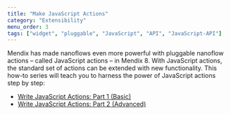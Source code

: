```yaml
---
title: "Make JavaScript Actions"
category: "Extensibility"
menu_order: 3
tags: ["widget", "pluggable", "JavaScript", "API", "JavaScript-API"]
---
```


Mendix has made nanoflows even more powerful with pluggable nanoflow actions – called JavaScript actions – in Mendix 8. With JavaScript actions, the standard set of actions can be extended with new functionality. This how-to series will teach you to harness the power of JavaScript actions step by step: 

* [Write JavaScript Actions: Part 1 (Basic)](write-javascript-actions)
* [Write JavaScript Actions: Part 2 (Advanced)](write-javascript-github)

